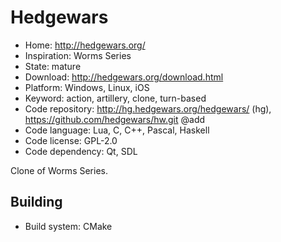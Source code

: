 # Hedgewars

- Home: http://hedgewars.org/
- Inspiration: Worms Series
- State: mature
- Download: http://hedgewars.org/download.html
- Platform: Windows, Linux, iOS
- Keyword: action, artillery, clone, turn-based
- Code repository: http://hg.hedgewars.org/hedgewars/ (hg), https://github.com/hedgewars/hw.git @add
- Code language: Lua, C, C++, Pascal, Haskell
- Code license: GPL-2.0
- Code dependency: Qt, SDL

Clone of Worms Series.

## Building

- Build system: CMake

